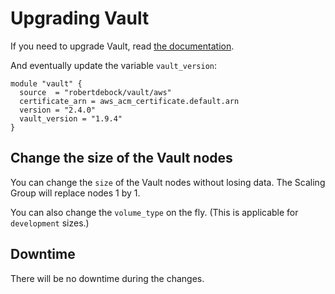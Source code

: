 # Upgrading Vault

If you need to upgrade Vault, read [the documentation](https://www.vaultproject.io/docs/upgrading).

And eventually update the variable `vault_version`:

```hcl
module "vault" {
  source  = "robertdebock/vault/aws"
  certificate_arn = aws_acm_certificate.default.arn
  version = "2.4.0"
  vault_version = "1.9.4"
}
```

## Change the size of the Vault nodes

You can change the `size` of the Vault nodes without losing data. The Scaling Group will replace nodes 1 by 1.

You can also change the `volume_type` on the fly. (This is applicable for `development` sizes.)

## Downtime

There will be no downtime during the changes.
